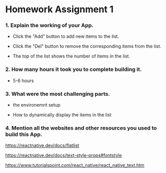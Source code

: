 # Homework Assignment 1


### 1. Explain the working of your App.

- Click the "Add" button to add new items to the list.

- Click the "Del" button to remove the corresponding items from the list.

- The top of the list shows the number of items in the list.

### 2. How many hours it took you to complete building it.
- 5-6 hours


### 3. What were the most challenging parts.

- the environemnt setup

- How to dynamically display the items in the list


### 4. Mention all the websites and other resources you used to build this App.
https://reactnative.dev/docs/flatlist

https://reactnative.dev/docs/text-style-props#fontstyle

https://www.tutorialspoint.com/react_native/react_native_text.htm

